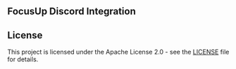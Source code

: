 ## FocusUp Discord Integration

## License
This project is licensed under the Apache License 2.0 - see the [LICENSE](LICENSE) file for details.